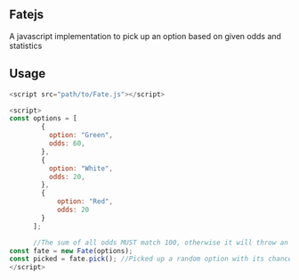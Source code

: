 ## Fatejs

A javascript implementation to pick up an option based on given odds and statistics

## Usage

```js
<script src="path/to/Fate.js"></script>
```

```js
<script>
const options = [
        {
          option: "Green",
          odds: 60,
        },
        {
          option: "White",
          odds: 20,
        },
        {
            option: "Red",
            odds: 20
        }
      ];

      //The sum of all odds MUST match 100, otherwise it will throw an error.
const fate = new Fate(options);
const picked = fate.pick(); //Picked up a random option with its chances based on its odds.
</script>
```
